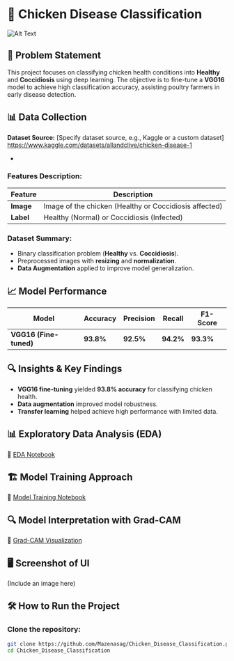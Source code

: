 # 🐔 Chicken Disease Classification
![Alt Text](static/PrediChick.PNG)

## 📌 Problem Statement

This project focuses on classifying chicken health conditions into **Healthy** and **Coccidiosis** using deep learning. The objective is to fine-tune a **VGG16** model to achieve high classification accuracy, assisting poultry farmers in early disease detection.

## 📊 Data Collection 

**Dataset Source:** [Specify dataset source, e.g., Kaggle or a custom dataset]
https://www.kaggle.com/datasets/allandclive/chicken-disease-1

-
### Features Description:

| Feature   | Description                                            |
| --------- | ------------------------------------------------------ |
| **Image** | Image of the chicken (Healthy or Coccidiosis affected) |
| **Label** | Healthy (Normal) or Coccidiosis (Infected)             |

### Dataset Summary:

- Binary classification problem (**Healthy** vs. **Coccidiosis**).
- Preprocessed images with **resizing** and **normalization**.
- **Data Augmentation** applied to improve model generalization.

## 📈 Model Performance

| Model                  | Accuracy  | Precision | Recall    | F1-Score  |
| ---------------------- | --------- | --------- | --------- | --------- |
| **VGG16 (Fine-tuned)** | **93.8%** | **92.5%** | **94.2%** | **93.3%** |

## 🔍 Insights & Key Findings

- **VGG16 fine-tuning** yielded **93.8% accuracy** for classifying chicken health.
- **Data augmentation** improved model robustness.
- **Transfer learning** helped achieve high performance with limited data.

## 📊 Exploratory Data Analysis (EDA)

🔗 [EDA Notebook](#)

## 🏗️ Model Training Approach

🔗 [Model Training Notebook](.research\04_model_evaluation.ipynb)

## 🔍 Model Interpretation with Grad-CAM

🔗 [Grad-CAM Visualization](#)

## 🖥️ Screenshot of UI

(Include an image here)

## 🛠️ How to Run the Project

### Clone the repository:

```bash
git clone https://github.com/Mazenasag/Chicken_Disease_Classification.git
cd Chicken_Disease_Classification

